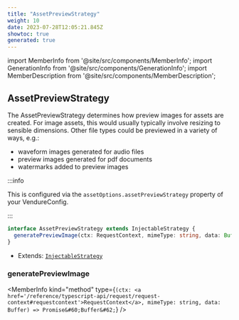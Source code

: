 ```yaml
---
title: "AssetPreviewStrategy"
weight: 10
date: 2023-07-28T12:05:21.845Z
showtoc: true
generated: true
---
```

<!-- This file was generated from the Vendure source. Do not modify. Instead, re-run the "docs:build" script -->
import MemberInfo from '@site/src/components/MemberInfo';
import GenerationInfo from '@site/src/components/GenerationInfo';
import MemberDescription from '@site/src/components/MemberDescription';


## AssetPreviewStrategy

<GenerationInfo sourceFile="packages/core/src/config/asset-preview-strategy/asset-preview-strategy.ts" sourceLine="25" packageName="@vendure/core" />

The AssetPreviewStrategy determines how preview images for assets are created. For image
assets, this would usually typically involve resizing to sensible dimensions. Other file types
could be previewed in a variety of ways, e.g.:

- waveform images generated for audio files
- preview images generated for pdf documents
- watermarks added to preview images

:::info

This is configured via the `assetOptions.assetPreviewStrategy` property of
your VendureConfig.

:::

```ts title="Signature"
interface AssetPreviewStrategy extends InjectableStrategy {
  generatePreviewImage(ctx: RequestContext, mimeType: string, data: Buffer): Promise<Buffer>;
}
```
* Extends: <code><a href='/reference/typescript-api/common/injectable-strategy#injectablestrategy'>InjectableStrategy</a></code>



<div className="members-wrapper">

### generatePreviewImage

<MemberInfo kind="method" type={`(ctx: <a href='/reference/typescript-api/request/request-context#requestcontext'>RequestContext</a>, mimeType: string, data: Buffer) => Promise&#60;Buffer&#62;`}   />




</div>
